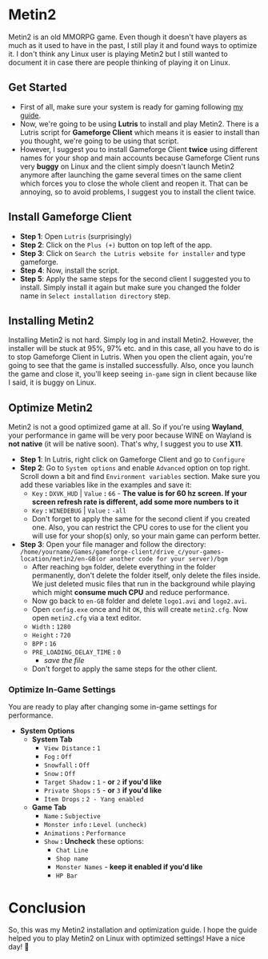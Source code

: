 # Metin2
Metin2 is an old MMORPG game. Even though it doesn't have players as much as it used to have in the past, I still play it and found ways to optimize it. I don't think any Linux user is playing Metin2 but I still wanted to document it in case there are people thinking of playing it on Linux.
## Get Started
- First of all, make sure your system is ready for gaming following [my guide](https://github.com/cutiepenguins/Linux-Gaming-Guide/blob/main/Linux-Gaming-Guide.md).
- Now, we're going to be using **Lutris** to install and play Metin2. There is a Lutris script for **Gameforge Client** which means it is easier to install than you thought, we're going to be using that script.
- However, I suggest you to install Gameforge Client **twice** using different names for your shop and main accounts because Gameforge Client runs very **buggy** on Linux and the client simply doesn't launch Metin2 anymore after launching the game several times on the same client which forces you to close the whole client and reopen it. That can be annoying, so to avoid problems, I suggest you to install the client twice.
## Install Gameforge Client
- **Step 1**: Open `Lutris` (surprisingly)
- **Step 2**: Click on the `Plus (+)` button on top left of the app.
- **Step 3**: Click on `Search the Lutris website for installer` and type gameforge.
- **Step 4**: Now, install the script.
- **Step 5**: Apply the same steps for the second client I suggested you to install. Simply install it again but make sure you changed the folder name in `Select installation directory` step.
## Installing Metin2
Installing Metin2 is not hard. Simply log in and install Metin2. However, the installer will be stuck at 95%, 97% etc. and in this case, all you have to do is to stop Gameforge Client in Lutris. When you open the client again, you're going to see that the game is installed successfully. Also, once you launch the game and close it, you'll keep seeing `in-game` sign in client because like I said, it is buggy on Linux.
## Optimize Metin2
Metin2 is not a good optimized game at all. So if you're using **Wayland**, your performance in game will be very poor because WINE on Wayland is **not native** (it will be native soon). That's why, I suggest you to use **X11**.
- **Step 1**: In Lutris, right click on Gameforge Client and go to `Configure`
- **Step 2**: Go to `System options` and enable `Advanced` option on top right. Scroll down a bit and find `Environment variables` section. Make sure you add these variables like in the examples and save it:
  - `Key` **:** `DXVK_HUD` | `Value` **:** `66` - **The value is for 60 hz screen. If your screen refresh rate is different, add some more numbers to it**
  - `Key` **:** `WINEDEBUG` | `Value` **:** `-all`
  - Don't forget to apply the same for the second client if you created one. Also, you can restrict the CPU cores to use for the client you will use for your shop(s) only, so your main game can perform better.
- **Step 3**: Open your file manager and follow the directory:
`/home/yourname/Games/gameforge-client/drive_c/your-games-location/metin2/en-GB(or another code for your server)/bgm`
    - After reaching `bgm` folder, delete everything in the folder permanently, don't delete the folder itself, only delete the files inside. We just deleted music files that run in the background while playing which might **consume much CPU** and reduce performance.
    - Now go back to `en-GB` folder and delete `logo1.avi` and `logo2.avi`.
    - Open `config.exe` once and hit `OK`, this will create `metin2.cfg`. Now open `metin2.cfg` via a text editor.
    - `Width` **:** `1280`
    - `Height` **:** `720`
    - `BPP` **:** `16`
    - `PRE_LOADING_DELAY_TIME` **:** `0`
      - *save the file*
    - Don't forget to apply the same steps for the other client.
### Optimize In-Game Settings
You are ready to play after changing some in-game settings for performance.
- **System Options**
  - **System Tab**
    - `View Distance` **:** `1`
    - `Fog` **:** `Off`
    - `Snowfall` **:** `Off`
    - `Snow` **:** `Off`
    - `Target Shadow` **:** `1` - **or** `2` **if you'd like**
    - `Private Shops` **:** `5` - **or** `3` **if you'd like**
    - `Item Drops` **:** `2 - Yang enabled`
  - **Game Tab**
    - `Name` **:** `Subjective`
    - `Monster info` **:** `Level (uncheck)`
    - `Animations` **:** `Performance`
    - `Show` **:** **Uncheck** these options:
      - `Chat Line`
      - `Shop name`
      - `Monster Names` - **keep it enabled if you'd like**
      - `HP Bar`
# Conclusion
So, this was my Metin2 installation and optimization guide. I hope the guide helped you to play Metin2 on Linux with optimized settings! Have a nice day! 🤭
